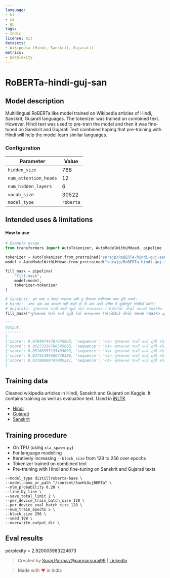```yaml
---
language:
- hi
- sa
- gu
tags:
- Indic
license: mit
datasets:
- Wikipedia (Hindi, Sanskrit, Gujarati)
metrics:
- perplexity
---
```


# RoBERTa-hindi-guj-san

## Model description

Multillingual RoBERTa like model trained on Wikipedia articles of Hindi, Sanskrit, Gujarati languages. The tokenizer was trained on combined text. 
However, Hindi text was used to pre-train the model and then it was fine-tuned on Sanskrit and Gujarati Text combined hoping that pre-training with Hindi 
will help the model learn similar languages.

### Configuration

| Parameter | Value |
|---|---|
| `hidden_size` | 768 |
| `num_attention_heads` | 12 |
| `num_hidden_layers` | 6 |
| `vocab_size` | 30522 |
|`model_type`|`roberta`|

## Intended uses & limitations

#### How to use

```python
# Example usage
from transformers import AutoTokenizer, AutoModelWithLMHead, pipeline

tokenizer = AutoTokenizer.from_pretrained("surajp/RoBERTa-hindi-guj-san")
model = AutoModelWithLMHead.from_pretrained("surajp/RoBERTa-hindi-guj-san")

fill_mask = pipeline(
    "fill-mask",
    model=model,
    tokenizer=tokenizer
)

# Sanskrit: इयं भाषा न केवलं भारतस्य अपि तु विश्वस्य प्राचीनतमा भाषा इति मन्यते।
# Hindi:  अगर आप अब अभ्यास नहीं करते हो तो आप अपने परीक्षा में मूर्खतापूर्ण गलतियाँ करोगे।
# Gujarati: ગુજરાતમાં ૧૯મી માર્ચ સુધી કોઈ સકારાત્મક (પોઝીટીવ) રીપોર્ટ આવ્યો <mask> હતો.
fill_mask("ગુજરાતમાં ૧૯મી માર્ચ સુધી કોઈ સકારાત્મક (પોઝીટીવ) રીપોર્ટ આવ્યો <mask> હતો.")

'''
Output:
--------
[
{'score': 0.07849744707345963, 'sequence': '<s> ગુજરાતમાં ૧૯મી માર્ચ સુધી કોઈ સકારાત્મક (પોઝીટીવ) રીપોર્ટ આવ્યો જ હતો.</s>', 'token': 390},
{'score': 0.06273336708545685, 'sequence': '<s> ગુજરાતમાં ૧૯મી માર્ચ સુધી કોઈ સકારાત્મક (પોઝીટીવ) રીપોર્ટ આવ્યો ન હતો.</s>', 'token': 478},
{'score': 0.05160355195403099, 'sequence': '<s> ગુજરાતમાં ૧૯મી માર્ચ સુધી કોઈ સકારાત્મક (પોઝીટીવ) રીપોર્ટ આવ્યો થઇ હતો.</s>', 'token': 2075},
{'score': 0.04751499369740486, 'sequence': '<s> ગુજરાતમાં ૧૯મી માર્ચ સુધી કોઈ સકારાત્મક (પોઝીટીવ) રીપોર્ટ આવ્યો એક હતો.</s>', 'token': 600},
{'score': 0.03788900747895241, 'sequence': '<s> ગુજરાતમાં ૧૯મી માર્ચ સુધી કોઈ સકારાત્મક (પોઝીટીવ) રીપોર્ટ આવ્યો પણ હતો.</s>', 'token': 840}
]

```

## Training data

Cleaned wikipedia articles in Hindi, Sanskrit and Gujarati on Kaggle. It contains training as well as evaluation text. 
Used in [iNLTK](https://github.com/goru001/inltk)

- [Hindi](https://www.kaggle.com/disisbig/hindi-wikipedia-articles-172k)
- [Gujarati](https://www.kaggle.com/disisbig/gujarati-wikipedia-articles)
- [Sanskrit](https://www.kaggle.com/disisbig/sanskrit-wikipedia-articles)

## Training procedure

- On TPU (using `xla_spawn.py`)
- For language modelling
- Iteratively increasing `--block_size` from 128 to 256 over epochs
- Tokenizer trained on combined text
- Pre-training with Hindi and fine-tuning on Sanskrit and Gujarati texts

```
--model_type distillroberta-base \
--model_name_or_path "/content/SanHiGujBERTa" \
--mlm_probability 0.20 \
--line_by_line \
--save_total_limit 2 \
--per_device_train_batch_size 128 \
--per_device_eval_batch_size 128 \
--num_train_epochs 5 \
--block_size 256 \
--seed 108 \
--overwrite_output_dir \
```

## Eval results

perplexity = 2.920005983224673



> Created by [Suraj Parmar/@parmarsuraj99](https://twitter.com/parmarsuraj99) | [LinkedIn](https://www.linkedin.com/in/parmarsuraj99/)

> Made with <span style="color: #e25555;">&hearts;</span> in India
